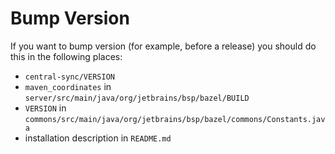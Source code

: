 # Bump Version

If you want to bump version (for example, before a release) you should do this in the following places:

- `central-sync/VERSION`
- `maven_coordinates` in `server/src/main/java/org/jetbrains/bsp/bazel/BUILD`
- `VERSION` in `commons/src/main/java/org/jetbrains/bsp/bazel/commons/Constants.java`
- installation description in `README.md`
